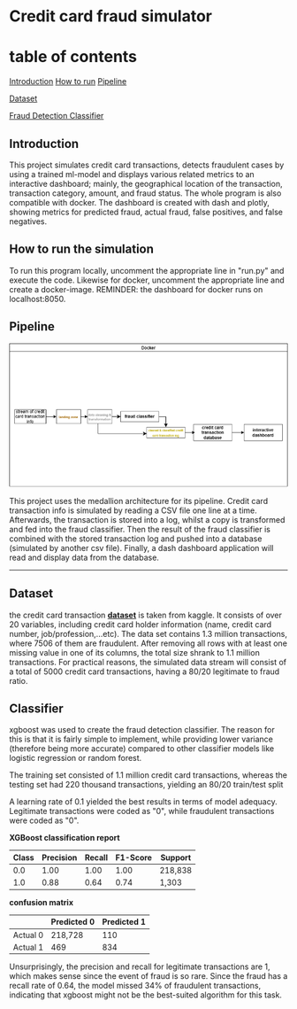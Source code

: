 <h1>Credit card fraud simulator</h1>

# table of contents
[Introduction](#introduction)
[How to run](#instructions)
[Pipeline](#Pipeline)

[Dataset](#dataset)

[Fraud Detection Classifier](#classifier)


## Introduction
<p>This project simulates credit card transactions, detects fraudulent cases by
using a trained ml-model and displays
various related metrics to an interactive dashboard; mainly, the geographical location of the
transaction, transaction category, amount, and fraud status. The whole program is also compatible with docker. The dashboard is created with dash and plotly, showing metrics for predicted fraud, actual fraud, false positives, and false negatives.
 <p>


## How to run the simulation
<p> To run this program locally, uncomment the appropriate line in "run.py" and execute the code.
Likewise for docker, uncomment the appropriate line and create a docker-image. REMINDER: the dashboard for docker runs on localhost:8050.
</p>

## Pipeline

![Alt text](pipeline.png)

This project uses the medallion architecture for its pipeline. Credit card transaction info is simulated by reading
a CSV file one line at a time. Afterwards, the transaction is stored into a log, whilst a copy is transformed and fed into the 
fraud classifier. Then the result of the fraud classifier is combined with the stored transaction log and pushed into
a database (simulated by another csv file). Finally, a dash dashboard application will read and display data from the database. 

----------------------------------

## Dataset
the credit card transaction **[dataset](https://www.kaggle.com/datasets/priyamchoksi/credit-card-transactions-dataset)** is
taken from kaggle. It consists of over 20 variables, including credit card holder information (name, credit card number,
job/profession,...etc). The data set contains 1.3 million transactions, where 7506 of them are fraudulent. After removing
all rows with at least one missing value in one of its columns, the total size shrank to 1.1 million transactions.
For practical reasons, the simulated data stream will consist of a total of 5000 credit card transactions, having a 
80/20 legitimate to fraud ratio.



## Classifier
<p> xgboost was used to create the fraud detection classifier. The reason
for this is that it is fairly simple to implement,
while providing lower variance (therefore being more accurate) compared
to other classifier models like logistic regression or random forest. <p>

The training set consisted of 1.1 million credit card transactions, whereas the testing set had 220 thousand transactions,
yielding an 80/20 train/test split 

A learning rate of 0.1 yielded the best results in terms of model 
adequacy. Legitimate transactions were coded as "0", while fraudulent transactions were coded as "0". </p>



**XGBoost classification report**

| Class | Precision | Recall | F1-Score | Support |
|-------|-----------|--------|----------|---------|
| 0.0   | 1.00      | 1.00   | 1.00     | 218,838 |
| 1.0   | 0.88      | 0.64   | 0.74     | 1,303   |



**confusion matrix**

|               | Predicted 0 | Predicted 1 |
|---------------|-------------|-------------|
| Actual 0      | 218,728     | 110         |
| Actual 1      | 469         | 834         |

Unsurprisingly, the precision and recall for legitimate transactions are 1, which makes sense since the event of
fraud is so rare. Since the fraud has a recall rate of 0.64, the model missed 34% of fraudulent transactions, indicating that xgboost might not be the best-suited algorithm for this task. 
